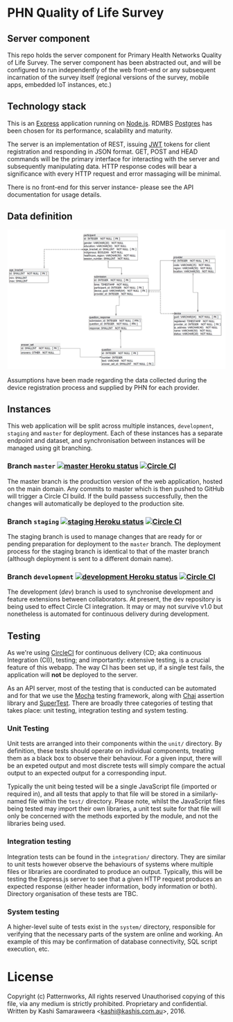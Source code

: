 # PHN Quality of Life Survey

## Server component
This repo holds the server component for Primary Health Networks Quality of Life Survey. The server component has been abstracted out, and will be configured to run independently of the web front-end or any subsequent incarnation of the survey itself (regional versions of the survey, mobile apps, embedded IoT instances, etc.)

## Technology stack
This is an [Express](http://expressjs.com/) application running on [Node.js](https://nodejs.org/en/). RDMBS [Postgres](http://www.postgresql.org/) has been chosen for its performance, scalability and maturity.

The server is an implementation of REST, issuing [JWT](https://jwt.io/) tokens for client registration and responding in JSON format. GET, POST and HEAD commands will be the primary interface for interacting with the server and subsequently manipulating data. HTTP response codes will bear a significance with every HTTP request and error massaging will be minimal.

There is no front-end for this server instance- please see the API documentation for usage details.

## Data definition
![Entity-Relationship Diagram](docs/database/entity-relationship-diagram.png)

Assumptions have been made regarding the data collected during the device registration process and supplied by PHN for each provider.

## Instances
This web application will be split across multiple instances, `development`, `staging` and `master` for deployment. Each of these instances has a separate endpoint and dataset, and synchronisation between instances will be managed using git branching.

### Branch `master` [![`master` Heroku status](https://heroku-badge.herokuapp.com/?app=phn-qol-survey)](https://phn-qol-survey.herokuapp.com/) [![Circle CI](https://circleci.com/gh/patternworks/phn-qol-server/tree/master.svg?style=shield&circle-token=c1de633e983c8635491f69a5537b68987b23d006)](https://circleci.com/gh/patternworks/phn-qol-server/tree/master)
The master branch is the production version of the web application, hosted on the main domain. Any commits to master which is then pushed to GitHub will trigger a Circle CI build. If the build passess successfully, then the changes will automatically be deployed to the production site.

### Branch `staging` [![`staging` Heroku status](https://heroku-badge.herokuapp.com/?app=phn-qol-survey-staging)](https://phn-qol-survey-staging.herokuapp.com/) [![Circle CI](https://circleci.com/gh/patternworks/phn-qol-server/tree/staging.svg?style=shield&circle-token=c1de633e983c8635491f69a5537b68987b23d006)](https://circleci.com/gh/patternworks/phn-qol-server/tree/staging)
The staging branch is used to manage changes that are ready for or pending preparation for deployment to the `master` branch. The deployment process for the staging branch is identical to that of the master branch (although deployment is sent to a different domain name).

### Branch `development` [![`development` Heroku status](https://heroku-badge.herokuapp.com/?app=phn-qol-survey-development)](https://phn-qol-survey-development.herokuapp.com/) [![Circle CI](https://circleci.com/gh/patternworks/phn-qol-server/tree/development.svg?style=shield&circle-token=c1de633e983c8635491f69a5537b68987b23d006)](https://circleci.com/gh/patternworks/phn-qol-server/tree/development)
The development (_dev_) branch is used to synchronise development and feature extensions between collaborators. At present, the dev repository is being used to effect Circle CI integration. It may or may not survive v1.0 but nonetheless is automated for continuous delivery during development.

## Testing
As we're using [CircleCI](https://circleci.com/dashboard) for continuous delivery (CD; aka continuous Integration (CI)), testing; and importantly: extensive testing, is a crucial feature of this webapp. The way CI has been set up, if a single test fails, the application will **not** be deployed to the server.

As an API server, most of the testing that is conducted can be automated and for that we use the [Mocha](https://mochajs.org/) testing framework, along with [Chai](http://chaijs.com/) assertion library and [SuperTest](https://github.com/visionmedia/supertest). There are broadly three categories of testing that takes place: unit testing, integration testing and system testing.

### Unit Testing
Unit tests are arranged into their components within the `unit/` directory. By definition, these tests should operate on individual components, treating them as a black box to observe their behaviour. For a given input, there will be an expeted output and most discrete tests will simply compare the actual output to an expected output for a corresponding input.

Typically the unit being tested will be a single JavaScript file (imported or required in), and all tests that apply to that file will be stored in a similarly-named file within the `test/` directory. Please note, whilst the JavaScript files being tested may import their own libraries, a unit test suite for that file will only be concerned with the methods exported by the module, and not the libraries being used.

### Integration testing
Integration tests can be found in the `integration/` directory. They are similar to unit tests however observe the behaviours of systems where multiple files or libraries are coordinated to produce an output. Typically, this will be testing the Express.js server to see that a given HTTP request produces an expected response (either header information, body information or both). Directory organisation of these tests are TBC.

### System testing
A higher-level suite of tests exist in the `system/` directory, responsible for verifying that the necessary parts of the system are online and working. An example of this may be confirmation of database connectivity, SQL script execution, etc.

# License
Copyright (c) Patternworks, All rights reserved Unauthorised copying of this file, via any medium is strictly prohibited. Proprietary and confidential. Written by Kashi Samaraweera &lt;kashi@kashis.com.au&gt;, 2016.
